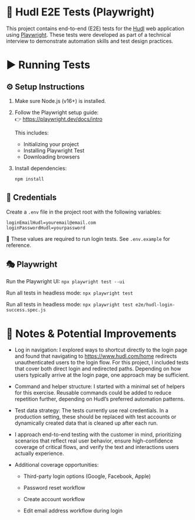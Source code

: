 # 📘 Hudl E2E Tests (Playwright)
This project contains end-to-end (E2E) tests for the [Hudl](https://www.hudl.com/) web application using [Playwright](https://playwright.dev/). These tests were developed as part of a technical interview to demonstrate automation skills and test design practices.

# ▶️ Running Tests

## ⚙️ Setup Instructions

1. Make sure Node.js (v16+) is installed.
2. Follow the Playwright setup guide:  
   👉 https://playwright.dev/docs/intro

   This includes:
   - Initializing your project
   - Installing Playwright Test
   - Downloading browsers

3. Install dependencies:

   ```bash
   npm install


## 🔐 Credentials

Create a `.env` file in the project root with the following variables:

```env
loginEmailHudl=youremail@email.com
loginPasswordHudl=yourpassword
```
📌 These values are required to run login tests. See `.env.example` for reference.

## 🎭 Playwright

Run the Playwright UI:
`npx playwright test --ui`

Run all tests in headless mode:
`npx playwright test`

Run all tests in headless mode:
`npx playwright test e2e/hudl-login-success.spec.js`


# 🔧 Notes & Potential Improvements
- Log in navigation: I explored ways to shortcut directly to the login page and found that navigating to https://www.hudl.com/home redirects unauthenticated users to the login flow. For this project, I included tests that cover both direct login and redirected paths. Depending on how users typically arrive at the login page, one approach may be sufficient.

- Command and helper structure: I started with a minimal set of helpers for this exercise. Reusable commands could be added to reduce repetition further, depending on Hudl’s preferred automation patterns.

- Test data strategy: The tests currently use real credentials. In a production setting, these should be replaced with test accounts or dynamically created data that is cleaned up after each run.

- I approach end-to-end testing with the customer in mind, prioritizing scenarios that reflect real user behavior, ensure high-confidence coverage of critical flows, and verify the text and interactions users actually experience.

- Additional coverage opportunities:

   - Third-party login options (Google, Facebook, Apple)

   - Password reset workflow

   - Create account workflow

   - Edit email address workflow during login

